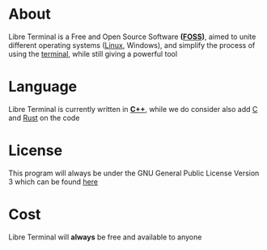 # About
Libre Terminal is a Free and Open Source Software **([FOSS](https://en.wikipedia.org/wiki/Free_and_open-source_software))**, aimed to unite different operating systems ([Linux](https://en.wikipedia.org/wiki/Linux), Windows), and simplify the process of using the [terminal](https://en.wikipedia.org/wiki/Terminal_emulator), while still giving a powerful tool

# Language
Libre Terminal is currently written in **[C++](https://en.wikipedia.org/wiki/C%2B%2B)**, while we do consider also add [C](https://en.wikipedia.org/wiki/C_(programming_language)) and [Rust](https://en.wikipedia.org/wiki/Rust_(programming_language)) on the code

# License
This program will always be under the GNU General Public License Version 3 which can be found [here](https://www.gnu.org/licenses/gpl-3.0.html)

# Cost
Libre Terminal will **always** be free and available to anyone
